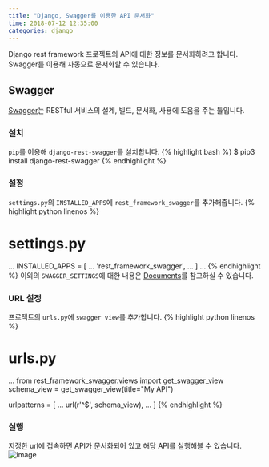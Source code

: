 ```yaml
---
title: "Django, Swagger를 이용한 API 문서화"
time: 2018-07-12 12:35:00
categories: django
---
```


Django rest framework 프로젝트의 API에 대한 정보를 문서화하려고 합니다.  
Swagger를 이용해 자동으로 문서화할 수 있습니다.

## Swagger
[Swagger](https://swagger.io/)는 RESTful 서비스의 설계, 빌드, 문서화, 사용에 도움을 주는 툴입니다.

### 설치
`pip`를 이용해 `django-rest-swagger`를 설치합니다.
{% highlight bash %}
$ pip3 install django-rest-swagger
{% endhighlight %}

### 설정
`settings.py`의 `INSTALLED_APPS`에 `rest_framework_swagger`를 추가해줍니다.
{% highlight python linenos %}
# settings.py
...
INSTALLED_APPS = [
    ...
    'rest_framework_swagger',
    ...
]
...
{% endhighlight %}
이외의 `SWAGGER_SETTINGS`에 대한 내용은 [Documents](https://django-rest-swagger.readthedocs.io/en/latest/settings/)를 참고하실 수 있습니다.

### URL 설정
프로젝트의 `urls.py`에 `swagger view`를 추가합니다.
{% highlight python linenos %}
# urls.py
...
from rest_framework_swagger.views import get_swagger_view
schema_view = get_swagger_view(title="My API")

urlpatterns = [
    ...
    url(r'^$', schema_view),
    ...
]
{% endhighlight %}

### 실행
지정한 url에 접속하면 API가 문서화되어 있고 해당 API를 실행해볼 수 있습니다.
![image](https://user-images.githubusercontent.com/20104232/42619566-60eb631a-85f3-11e8-8ab1-88911c8307b1.png)

